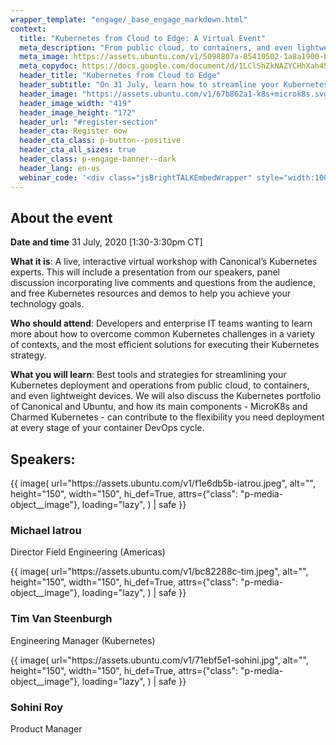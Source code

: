 ```yaml
---
wrapper_template: "engage/_base_engage_markdown.html"
context:
  title: "Kubernetes from Cloud to Edge: A Virtual Event"
  meta_description: "From public cloud, to containers, and even lightweight devices, discover strategies for optimising your Kubernetes deployment and operations. Join us live on 31 July 2020."
  meta_image: https://assets.ubuntu.com/v1/5098807a-85410502-1a8a1900-b55f-11ea-9e1a-e5edf86735e7.jpg
  meta_copydoc: https://docs.google.com/document/d/1LClShZkNAZYCHhXah452SEFYdwetyPstodwRL0Y9ZV8/edit
  header_title: "Kubernetes from Cloud to Edge"
  header_subtitle: "On 31 July, learn how to streamline your Kubernetes deployment and operations from Canonical's experts."
  header_image: "https://assets.ubuntu.com/v1/67b862a1-k8s+microk8s.svg"
  header_image_width: "419"
  header_image_height: "172"
  header_url: "#register-section"
  header_cta: Register now
  header_cta_class: p-button--positive
  header_cta_all_sizes: true
  header_class: p-engage-banner--dark
  header_lang: en-us
  webinar_code: '<div class="jsBrightTALKEmbedWrapper" style="width:100%; height:100%; position:relative;background: #ffffff;"><script class="jsBrightTALKEmbedConfig" type="application/json">{ "channelId" : 6793, "language": "en-US", "commId" : 421884, "displayMode" : "standalone", "height" : "auto" }</script><script src="https://www.brighttalk.com/clients/js/player-embed/player-embed.js" class="jsBrightTALKEmbed"></script></div>'
---
```


## About the event

**Date and time**
31 July, 2020
[1:30-3:30pm CT]

**What it is**: A live, interactive virtual workshop with Canonical’s Kubernetes experts. This will include a presentation from our speakers, panel discussion incorporating live comments and questions from the audience, and free Kubernetes resources and demos to help you achieve your technology goals.

**Who should attend**: Developers and enterprise IT teams
wanting to learn more about how to overcome common Kubernetes challenges in a variety of contexts, and the most efficient solutions for executing their Kubernetes strategy.

**What you will learn**: Best tools and strategies for streamlining your Kubernetes deployment and operations from public cloud, to containers, and even lightweight devices. We will also discuss the Kubernetes portfolio of Canonical and Ubuntu, and how its main components - MicroK8s and Charmed Kubernetes - can contribute to the flexibility you need deployment at every stage of your container DevOps cycle.
## Speakers:
<div class="p-media-object--large">
  {{
    image(
      url="https://assets.ubuntu.com/v1/f1e6db5b-iatrou.jpeg",
      alt="",
      height="150",
      width="150",
      hi_def=True,
      attrs={"class": "p-media-object__image"},
      loading="lazy",
    ) | safe
  }}
  <div class="p-media-object__details">
    <h3 class="u-no-margin--bottom">Michael Iatrou</h3>
    <p>Director Field Engineering (Americas)</p>
  </div>
</div>

<div class="p-media-object--large">
  {{
    image(
      url="https://assets.ubuntu.com/v1/bc82288c-tim.jpeg",
      alt="",
      height="150",
      width="150",
      hi_def=True,
      attrs={"class": "p-media-object__image"},
      loading="lazy",
    ) | safe
  }}
  <div class="p-media-object__details">
    <h3 class="u-no-margin--bottom">Tim Van Steenburgh</h3>
    <p>Engineering Manager (Kubernetes)</p>
  </div>
</div>

<div class="p-media-object--large">
  {{
    image(
      url="https://assets.ubuntu.com/v1/71ebf5e1-sohini.jpg",
      alt="",
      height="150",
      width="150",
      hi_def=True,
      attrs={"class": "p-media-object__image"},
      loading="lazy",
    ) | safe
  }}
  <div class="p-media-object__details">
    <h3 class="u-no-margin--bottom">Sohini Roy</h3>
    <p>Product Manager</p>
  </div>
</div>
